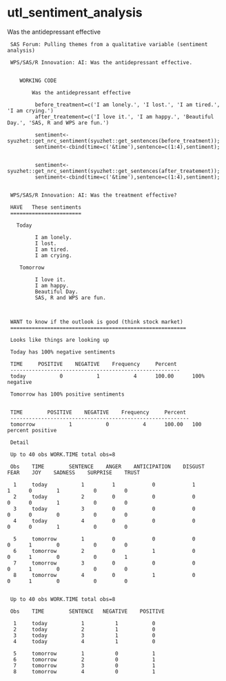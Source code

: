 # utl_sentiment_analysis
Was the antidepressant effective

     SAS Forum: Pulling themes from a qualitative variable (sentiment analysis)

     WPS/SAS/R Innovation: AI: Was the antidepressant effective.


        WORKING CODE

            Was the antidepressant effective

             before_treatment=c('I am lonely.', 'I lost.', 'I am tired.', 'I am crying.')
             after_treatement=c('I love it.', 'I am happy.', 'Beautiful Day.', 'SAS, R and WPS are fun.')

             sentiment<-syuzhet::get_nrc_sentiment(syuzhet::get_sentences(before_treatment));
             sentiment<-cbind(time=c('&time'),sentence=c(1:4),sentiment);


             sentiment<-syuzhet::get_nrc_sentiment(syuzhet::get_sentences(after_treatement));
             sentiment<-cbind(time=c('&time'),sentence=c(1:4),sentiment);


     WPS/SAS/R Innovation: AI: Was the treatment effective?

     HAVE   These sentiments
     =======================

       Today

             I am lonely.
             I lost.
             I am tired.
             I am crying.

        Tomorrow

             I love it.
             I am happy.
             Beautiful Day.
             SAS, R and WPS are fun.



     WANT to know if the outlook is good (think stock market)
     =========================================================

     Looks like things are looking up

     Today has 100% negative sentiments

     TIME     POSITIVE    NEGATIVE    Frequency     Percent
     -------------------------------------------------------
     today           0           1           4      100.00      100% negative

     Tomorrow has 100% positive sentiments


     TIME        POSITIVE    NEGATIVE    Frequency     Percent
     ----------------------------------------------------------
     tomorrow           1           0           4      100.00   100 percent positive

     Detail

     Up to 40 obs WORK.TIME total obs=8

     Obs    TIME        SENTENCE    ANGER    ANTICIPATION    DISGUST    FEAR    JOY    SADNESS    SURPRISE    TRUST

      1     today           1         1            0            1         1      0        1           0         0
      2     today           2         0            0            0         0      0        1           0         0
      3     today           3         0            0            0         0      0        0           0         0
      4     today           4         0            0            0         0      0        1           0         0

      5     tomorrow        1         0            0            0         0      1        0           0         0
      6     tomorrow        2         0            1            0         0      1        0           0         1
      7     tomorrow        3         0            0            0         0      1        0           0         0
      8     tomorrow        4         0            1            0         0      1        0           0         0


     Up to 40 obs WORK.TIME total obs=8

     Obs    TIME        SENTENCE   NEGATIVE    POSITIVE

      1     today           1          1           0
      2     today           2          1           0
      3     today           3          1           0
      4     today           4          1           0

      5     tomorrow        1          0           1
      6     tomorrow        2          0           1
      7     tomorrow        3          0           1
      8     tomorrow        4          0           1



